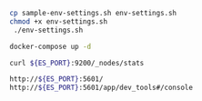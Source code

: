 ```bash
cp sample-env-settings.sh env-settings.sh
chmod +x env-settings.sh
 ./env-settings.sh 
```

```bash
docker-compose up -d
```

```bash
curl ${ES_PORT}:9200/_nodes/stats 
```

```bash
http://${ES_PORT}:5601/
http://${ES_PORT}:5601/app/dev_tools#/console
```

